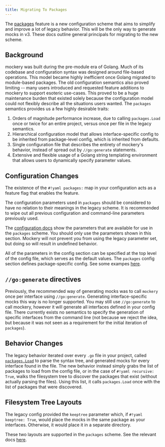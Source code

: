 ```yaml
---
title: Migrating To Packages
---
```


The [packages](/mockery/features/#packages-configuration) feature is a new configuration scheme that aims to simplify and improve a lot of legacy behavior. This will be the only way to generate mocks in v3. These docs outline general principals for migrating to the new scheme.

Background
----------

mockery was built during the pre-module era of Golang. Much of its codebase and configuration syntax was designed around file-based operations. This model became highly inefficient once Golang migrated to module-based packages. The old configuration semantics also proved limiting -- many users introduced and requested feature additions to mockery to support esoteric use-cases. This proved to be a huge maintenance burden that existed solely because the configuration model could not flexibly describe all the situations users wanted. The `packages` semantics provides us a few highly desirable traits:

1. Orders of magnitude performance increase, due to calling `packages.Load` once or twice for an entire project, versus once per file in the legacy semantics.
2. Hierarchical configuration model that allows interface-specific config to be inherited from package-level config, which is inherited from defaults.
3. Single configuration file that describes the entirety of mockery's behavior, instead of spread out by `//go:generate` statements.
4. Extensive and flexible usage of a Golang string templating environment that allows users to dynamically specify parameter values.

Configuration Changes
----------------------

The existence of the `#!yaml packages:` map in your configuration acts as a feature flag that enables the feature.

The configuration parameters used in `packages` should be considered to have no relation to their meanings in the legacy scheme. It is recommended to wipe out all previous configuration and command-line parameters previously used.

The [configuration docs](/mockery/configuration/#packages-config) show the parameters that are available for use in the `packages` scheme. You should only use the parameters shown in this section. Mockery will not prevent you from using the legacy parameter set, but doing so will result in undefined behavior.

All of the parameters in the config section can be specified at the top level of the config file, which serves as the default values. The `packages` config section defines package-specific config. See some exampes [here](/mockery/features/#examples).

`//go:generate` directives
----------------------------

Previously, the recommended way of generating mocks was to call `mockery` once per interface using `//go:generate`. Generating interface-specific mocks this way is no longer supported. You may still use `//go:generate` to call mockery, however it will generate all interfaces defined in your config file. There currently exists no semantics to specify the generation of specific interfaces from the command line (not because we reject the idea, but because it was not seen as a requirement for the initial iteration of `packages`).

Behavior Changes
-----------------

The legacy behavior iterated over every `.go` file in your project, called [`packages.Load`](https://pkg.go.dev/golang.org/x/tools/go/packages#Load) to parse the syntax tree, and generated mocks for every interface found in the file. The new behavior instead simply grabs the list of packages to load from the config file, or in the case of `#!yaml recursive: True`, walks the filesystem tree to discover the packages that exist (without actually parsing the files). Using this list, it calls `packages.Load` once with the list of packages that were discovered.

Filesystem Tree Layouts
------------------------

The legacy config provided the `keeptree` parameter which, if `#!yaml keeptree: True`, would place the mocks in the same package as your interfaces. Otherwise, it would place it in a separate directory.

These two layouts are supported in the `packages` scheme. See the relevant docs [here](/mockery/features/#layouts).
